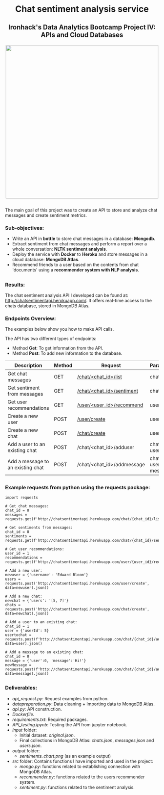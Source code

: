 # <p align="center">Chat sentiment analysis service</p>

## <p align="center">Ironhack's Data Analytics Bootcamp Project IV: APIs and Cloud Databases</p>

<p align="center"><img  src="https://github.com/Masdevallia/chat-sentiment-analysis-service/blob/master/output/sentiments_chart.png" width="500"></p>

##  

The main goal of this project was to create an API to store and analyze chat messages and create sentiment metrics.

### Sub-objectives:

* Write an API in **bottle** to store chat messages in a database: **Mongodb**.
* Extract sentiment from chat messages and perform a report over a whole conversation: **NLTK sentiment analysis**.
* Deploy the service with **Docker** to **Heroku** and store messages in a cloud database: **MongoDB Atlas**.
* Recommend friends to a user based on the contents from chat 'documents' using a **recommender system with NLP analysis**.

## 

### Results:

The chat sentiment analysis API I developed can be found at: http://chatsentimentapi.herokuapp.com/. It offers real-time access to the chats database, stored in MongoDB Atlas.

### Endpoints Overview:

The examples below show you how to make API calls.

The API has two different types of endpoints:
* Method **Get**: To get information from the API.
* Method **Post**: To add new information to the database.

Description | Method | Request | Parameters | Example
----------- | ------ | ------- | ---------- | ------------
Get chat messages | GET | [/chat/<chat_id>/list](http://chatsentimentapi.herokuapp.com/chat/0/list) | chat_id | 0
Get sentiment from messages | GET | [/chat/<chat_id>/sentiment](http://chatsentimentapi.herokuapp.com/chat/0/sentiment) | chat_id | 0
Get user recommendations | GET | [/user/<user_id>/recommend](http://chatsentimentapi.herokuapp.com/user/0/recommend) | user_id | 1
Create a new user | POST | [/user/create](http://chatsentimentapi.herokuapp.com/user/create) | username | Edward Bloom
Create a new chat | POST | [/chat/create](http://chatsentimentapi.herokuapp.com/chat/create) | users array | [8, 9, 10]
Add a user to an existing chat | POST | /chat/<chat_id>/adduser | chat_id, user_id | 0, 1
Add a message to an existing chat | POST | /chat/<chat_id>/addmessage | chat_id, user_id, message | 0, 0, 'Hi!'

##  

### Example requests from python using the requests package:

```
import requests

# Get chat messages:
chat_id = 0
messages = requests.get(f'http://chatsentimentapi.herokuapp.com/chat/{chat_id}/list').json()

# Get sentiments from messages:
chat_id = 0
sentiments = requests.get(f'http://chatsentimentapi.herokuapp.com/chat/{chat_id}/sentiment').json()

# Get user recommendations:
user_id = 1
recommendations = requests.get(f'http://chatsentimentapi.herokuapp.com/user/{user_id}/recommend').json()

# Add a new user:
newuser = {'username': 'Edward Bloom'}
users = requests.post('http://chatsentimentapi.herokuapp.com/user/create', data=newuser).json()

# Add a new chat:
newchat = {'users': '[5, 7]'}
chats = requests.post('http://chatsentimentapi.herokuapp.com/chat/create', data=newchat).json()

# Add a user to an existing chat:
chat_id = 1
user = {'userId': 5}
usertochat = requests.post(f'http://chatsentimentapi.herokuapp.com/chat/{chat_id}/adduser', data=user).json()

# Add a message to an existing chat:
chat_id = 0
message = {'user':0, 'message':'Hi!'}
newMessage = requests.post(f'http://chatsentimentapi.herokuapp.com/chat/{chat_id}/addmessage', data=message).json()

```

## 

### Deliverables:

* *api_request.py*: Request examples from python.
* *datapreparation.py*: Data cleaning + Importing data to MongoDB Atlas.
* *api.py*: API construction.
* *Dockerfile*.
* *requirements.txt*: Required packages.
* *API_testing.ipynb*: Testing the API from jupyter notebook.
* *input* folder:
    * Initial dataset: *original.json*.
    * Final collections in MongoDB Atlas: *chats.json*, *messages.json* and *users.json*.
* *output* folder:
    * *sentiments_chart.png* (as an example output)
* *src* folder: Contains functions I have imported and used in the project:
    * *mongo.py*: functions related to establishing connection with MongoDB Atlas.
    * *recommender.py*: functions related to the users recommender system.
    * *sentiment.py*: functions related to the sentiment analysis.